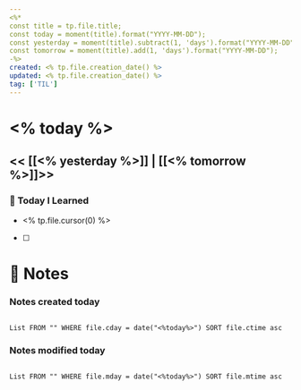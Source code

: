 ```yaml
---
<%*
const title = tp.file.title;
const today = moment(title).format("YYYY-MM-DD");
const yesterday = moment(title).subtract(1, 'days').format("YYYY-MM-DD");
const tomorrow = moment(title).add(1, 'days').format("YYYY-MM-DD");
-%>
created: <% tp.file.creation_date() %>
updated: <% tp.file.creation_date() %>
tag: ['TIL']
---
```

# <% today %>
<< [[<% yesterday %>]] | [[<% tomorrow %>]]>>
---

### 📅 Today I Learned
- <% tp.file.cursor(0) %>

- [ ]


# 📝 Notes
### Notes created today
```dataview

List FROM "" WHERE file.cday = date("<%today%>") SORT file.ctime asc

```

### Notes modified today
```dataview

List FROM "" WHERE file.mday = date("<%today%>") SORT file.mtime asc

```